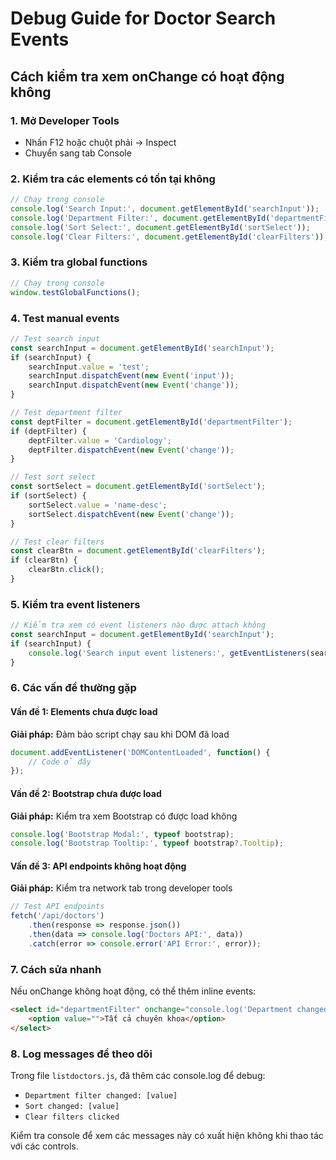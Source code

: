 # Debug Guide for Doctor Search Events

## Cách kiểm tra xem onChange có hoạt động không

### 1. Mở Developer Tools
- Nhấn F12 hoặc chuột phải -> Inspect
- Chuyển sang tab Console

### 2. Kiểm tra các elements có tồn tại không
```javascript
// Chạy trong console
console.log('Search Input:', document.getElementById('searchInput'));
console.log('Department Filter:', document.getElementById('departmentFilter'));
console.log('Sort Select:', document.getElementById('sortSelect'));
console.log('Clear Filters:', document.getElementById('clearFilters'));
```

### 3. Kiểm tra global functions
```javascript
// Chạy trong console
window.testGlobalFunctions();
```

### 4. Test manual events
```javascript
// Test search input
const searchInput = document.getElementById('searchInput');
if (searchInput) {
    searchInput.value = 'test';
    searchInput.dispatchEvent(new Event('input'));
    searchInput.dispatchEvent(new Event('change'));
}

// Test department filter
const deptFilter = document.getElementById('departmentFilter');
if (deptFilter) {
    deptFilter.value = 'Cardiology';
    deptFilter.dispatchEvent(new Event('change'));
}

// Test sort select
const sortSelect = document.getElementById('sortSelect');
if (sortSelect) {
    sortSelect.value = 'name-desc';
    sortSelect.dispatchEvent(new Event('change'));
}

// Test clear filters
const clearBtn = document.getElementById('clearFilters');
if (clearBtn) {
    clearBtn.click();
}
```

### 5. Kiểm tra event listeners
```javascript
// Kiểm tra xem có event listeners nào được attach không
const searchInput = document.getElementById('searchInput');
if (searchInput) {
    console.log('Search input event listeners:', getEventListeners(searchInput));
}
```

### 6. Các vấn đề thường gặp

#### Vấn đề 1: Elements chưa được load
**Giải pháp:** Đảm bảo script chạy sau khi DOM đã load
```javascript
document.addEventListener('DOMContentLoaded', function() {
    // Code ở đây
});
```

#### Vấn đề 2: Bootstrap chưa được load
**Giải pháp:** Kiểm tra xem Bootstrap có được load không
```javascript
console.log('Bootstrap Modal:', typeof bootstrap);
console.log('Bootstrap Tooltip:', typeof bootstrap?.Tooltip);
```

#### Vấn đề 3: API endpoints không hoạt động
**Giải pháp:** Kiểm tra network tab trong developer tools
```javascript
// Test API endpoints
fetch('/api/doctors')
    .then(response => response.json())
    .then(data => console.log('Doctors API:', data))
    .catch(error => console.error('API Error:', error));
```

### 7. Cách sửa nhanh

Nếu onChange không hoạt động, có thể thêm inline events:

```html
<select id="departmentFilter" onchange="console.log('Department changed:', this.value)">
    <option value="">Tất cả chuyên khoa</option>
</select>
```

### 8. Log messages để theo dõi

Trong file `listdoctors.js`, đã thêm các console.log để debug:
- `Department filter changed: [value]`
- `Sort changed: [value]`
- `Clear filters clicked`

Kiểm tra console để xem các messages này có xuất hiện không khi thao tác với các controls. 